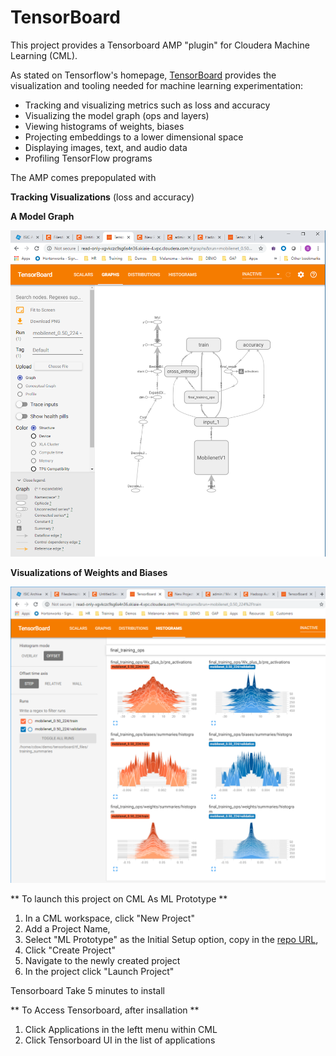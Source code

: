 # TensorBoard


This project provides a Tensorboard AMP "plugin" for Cloudera Machine Learning (CML).  

As stated on Tensorflow's homepage, [TensorBoard](https://www.tensorflow.org/tensorboard/)  provides the visualization and tooling needed for machine learning experimentation:

- Tracking and visualizing metrics such as loss and accuracy
- Visualizing the model graph (ops and layers)
- Viewing histograms of weights, biases
- Projecting embeddings to a lower dimensional space
- Displaying images, text, and audio data
- Profiling TensorFlow programs



The AMP comes prepopulated with 

**Tracking Visualizations** (loss and accuracy)

**A Model Graph** 

![](/images/TensorboardGraphs.png)

**Visualizations of Weights and Biases** 

![](/images/TensorboardHistograms.png)



** To launch this project on CML As ML Prototype ** 

1. In a CML workspace, click "New Project" 
2. Add a Project Name, 
3. Select "ML Prototype" as the Initial Setup option, copy in the [repo URL](https://github.com/hortonworks-sk/tensorboard-cml-amp.git), 
4. Click "Create Project"
5. Navigate to the newly created project
6. In the project click "Launch Project"

Tensorboard Take 5 minutes to install 

** To Access Tensorboard, after insallation ** 

1. Click Applications in the leftt menu within CML
2. Click Tensorboard UI in the list of applications

